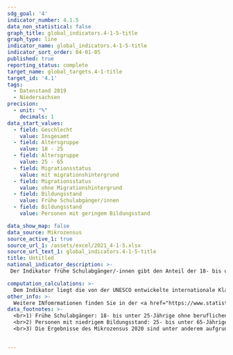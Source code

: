 ```yaml
---
sdg_goal: '4'
indicator_number: 4.1.5
data_non_statistical: false
graph_title: global_indicators.4-1-5-title
graph_type: line
indicator_name: global_indicators.4-1-5-title
indicator_sort_order: 04-01-05
published: true
reporting_status: complete
target_name: global_targets.4-1-title
target_id: '4.1'
tags:
  - Datenstand 2019
  - Niedersachsen
precision:
  - unit: "%"
    decimals: 1
data_start_values:
  - field: Geschlecht
    value: Insgesamt
  - field: Altersgruppe
    value: 18 - 25
  - field: Altersgruppe
    value: 25 - 65
  - field: Migrationsstatus
    value: mit migrationshintergrund
  - field: Migrationsstatus
    value: ohne Migrationshintergrund
  - field: Bildungsstand
    value: Frühe Schulabgänger/innen
  - field: Bildungsstand
    value: Personen mit geringem Bildungsstand

data_show_map: false
data_source: Mikrozensus
source_active_1: true
source_url_1: /assets/excel/2021_4-1-5.xlsx
source_url_text_1: global_indicators.4-1-5-title
title: Untitled
national_indicator_description: >- 
 Der Indikator frühe Schulabgänger/-innen gibt den Anteil der 18- bis unter 25-Jährigen ohne beruflichen Abschluss und ohne (Fach-)Hochschulreife (maximal ISCED 2) wieder, die sich weder in schulischer oder beruflicher Ausbildung befinden noch an einer Weiterbildung teilnehmen, an der Bevölkerung der entsprechenden Altersgruppe an. Grundwehr- und Zivildienstleistende werden aus der Berechnung ausgeschlossen. Der Indikator fasst Personen zusammen, die maximal die Sekundarstufe I abgeschlossen haben, also maximal über einen Haupt- oder Realschulabschluss verfügen beziehungsweise maximal die 10. Klasse des Gymnasiums oder ein Berufsvorbereitungsjahr abgeschlossen haben. Darüber hinaus bildet der Indikator Personen mit niedrigem Bildungsstand den Anteil der 25- bis unter 65-Jährigen ohne beruflichen Bildungsabschluss und ohne (Fach-)Hochschulreife (maximal ISCED 2) an der Bevölkerung der entsprechenden Altersgruppe ab.

computation_calculations: >-
  Dem Indikator liegt die von der UNESCO entwickelte internationale Klassifikation des Bildungswesens (ISCED) zugrunde. Diese wurde entwickelt, um nationale und internationale Statistiken und Indikatoren des Bildungswesens einheitlich darzustellen. Datenquelle ist der Mikrozensus. Eine Person hat nach dem Mikrozensus einen Migrationshintergrund, wenn sie selbst oder mindestens ein Elternteil die deutsche Staatsangehörigkeit nicht durch Geburt besitzt. Die Definition umfasst im Einzelnen folgende Personen: <br> 1. zugewanderte und nicht zugewanderte Ausländerinnen und Ausländer; <br> 2. zugewanderte und nicht zugewanderte Eingebürgerte; <br> 3. (Spät-)Aussiedlerinnen und (Spät-)Aussiedler; <br> 4. mit deutscher Staatsangehörigkeit geborene Nachkommen. <br> Der Migrationshintergrund kann sich demnach auch ausschließlich aus den Eigenschaften der Eltern ableiten. <br> Ab Veröffentlichungsjahr 2021 wird zwischen Erst- und Endveröffentlichungen von Mikrozensusergebnissen unterschieden. Bei Erst- und Endergebnissen handelt es sich um zwei Ergebnisarten, die beide auf vollständig aufbereiteten und validierten Daten beruhen. Die Endergebnisse basieren im Gegensatz zu den Erstergebnissen auf einer höheren Anzahl befragter Haushalte. Dies ist dadurch bedingt, dass auch nach Ende eines Erhebungsjahres fehlende Haushalte nach Erinnerungen und/oder Mahnungen noch Auskunft geben. Dieses Datenmaterial wird zudem an einem aktualisierten Bevölkerungseckwert hochgerechnet. Durch den größeren Stichprobenumfang und die aktualisierte Hochrechnung können ggf. Abweichungen gegenüber den Erstergebnissen entstehen. Bei den hier für das Jahr 2022 veröffentlichten Daten handelt es sich um die Erstergebnisse.
other_info: >-
  Weitere INfomrmationen finden Sie in der <a href="https://www.statistik.niedersachsen.de/startseite/themen/soziales/sozialberichterstattung_in_niedersachsen/handlungsorientierte-sozialberichterstattung-niedersachsen-hsbn-191385.html/" target="_blank">Handlungsorientierten Sozialberichterstattung Nistedersachsen (HSBN)</a>.
data_footnotes: >-
  <br>1) Frühe Schulabgänger: 18- bis unter 25-Jährige ohne beruflichen Abschluss und ohne (Fach-)Hochschulreife (maximal ISCED 2), die sich weder in schulischer oder beruflicher Ausbildung befinden noch an einer Weiterbildung teilnehmen.
  <br>2) Personen mit niedrigem Bildungsstand: 25- bis unter 65-Jährige ohne beruflichen Abschluss und ohne (Fach-)Hochschulreife (maximal ISCED 2).<br>3) Seit dem Jahr 2018 wird im Mikrozensus der Migrationshintergrund im weiteren Sinne jährlich erhoben. Die in der Tabelle ab dem Jahr 2018 abgebildeten Daten zum Migrationshintergrund entsprechen dem Migrationshintergrund im weiteren Sinne, bis 2017 wird der Migrationshintergrund im engeren Sinne abgebildet. Eine direkte Vergleichbarkeit ist dadurch eingeschränkt.
  <br>3) Die Ergebnisse des Mikrozensus 2020 sind unter anderem aufgrund methodischer Effekte im Rahmen einer Neugestaltung der Erhebung sowie insbesondere aufgrund der Folgen der Corona-Pandemie in Ihrer Datenqualität eingeschränkt. Auf die Verwendung dieser Ergebnisse wird daher verzichtet. Weitere Informationen zur methodischen Neugestaltung des Mikrozensus ab 2020 und zu den Auswirkungen der Neugestaltung und der Corona-Krise auf die Ergebnisse des Jahres 2020 finden Sie auf der  <a href="https://www.destatis.de/DE/Themen/Gesellschaft-Umwelt/Bevoelkerung/Haushalte-Familien/Methoden/mikrozensus-2020.html" target="_blank">Informationsseite des Statistischen Bundesamtes</a>


---
```


